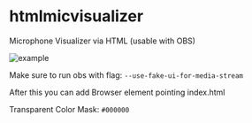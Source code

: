 # htmlmicvisualizer
Microphone Visualizer via HTML (usable with OBS)

![example](https://user-images.githubusercontent.com/46496052/88928324-febe1500-d278-11ea-9bc7-56b01b75c364.jpg)

Make sure to run obs with flag: ```--use-fake-ui-for-media-stream```

After this you can add Browser element pointing index.html

Transparent Color Mask: ```#000000```
